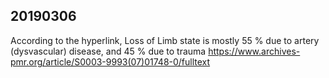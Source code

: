 ## 20190306
According to the hyperlink, Loss of Limb state is mostly 55 % due to artery (dysvascular) disease, and 45 % due to trauma
https://www.archives-pmr.org/article/S0003-9993(07)01748-0/fulltext
